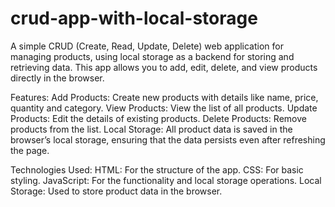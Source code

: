 # crud-app-with-local-storage

A simple CRUD (Create, Read, Update, Delete) web application for managing products, using local storage as a backend for storing and retrieving data. This app allows you to add, edit, delete, and view products directly in the browser.

Features:
Add Products: Create new products with details like name, price, quantity and category.
View Products: View the list of all products.
Update Products: Edit the details of existing products.
Delete Products: Remove products from the list.
Local Storage: All product data is saved in the browser’s local storage, ensuring that the data persists even after refreshing the page.

Technologies Used:
HTML: For the structure of the app.
CSS: For basic styling.
JavaScript: For the functionality and local storage operations.
Local Storage: Used to store product data in the browser.